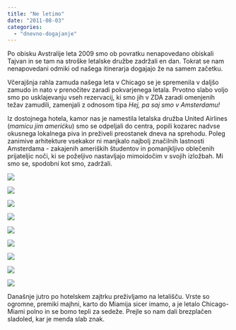 ```yaml
---
title: "Ne letimo"
date: "2011-08-03"
categories:
  - "dnevno-dogajanje"
---
```


Po obisku Avstralije leta 2009 smo ob povratku nenapovedano obiskali Tajvan in se tam na stroške letalske družbe zadržali en dan. Tokrat se nam nenapovedani odmiki od našega itinerarja dogajajo že na samem začetku.

Včerajšnja rahla zamuda našega leta v Chicago se je spremenila v daljšo zamudo in nato v prenočitev zaradi pokvarjenega letala. Prvotno slabo voljo smo po usklajevanju vseh rezervacij, ki smo jih v ZDA zaradi omenjenih težav zamudili, zamenjali z odnosom tipa _Hej, pa saj smo v Amsterdamu!_

Iz dostojnega hotela, kamor nas je namestila letalska družba United Airlines (_mamicu jim amerićku_) smo se odpeljali do centra, popili kozarec nadvse okusnega lokalnega piva in preživeli preostanek dneva na sprehodu. Poleg zanimive arhitekture vsekakor ni manjkalo najbolj značilnih lastnosti Amsterdama - zakajenih ameriških študentov in pomanjkljivo oblečenih prijateljic noči, ki se poželjivo nastavljajo mimoidočim v svojih izložbah. Mi smo se, spodobni kot smo, zadržali.

[![](/images/amerika/dsc5843-680-x-1024.jpg)](/images/amerika/dsc5843-680-x-1024.jpg)

[![](/images/amerika/dsc5853-1024-x-680.jpg)](/images/amerika/dsc5853-1024-x-680.jpg)

[![](/images/amerika/dsc5865-680-x-1024.jpg)](/images/amerika/dsc5865-680-x-1024.jpg)

[![](/images/amerika/dsc5868-680-x-1024.jpg)](/images/amerika/dsc5868-680-x-1024.jpg)

[![](/images/amerika/zda-1-dan-020-1024-x-683.jpg)](/images/amerika/zda-1-dan-020-1024-x-683.jpg)

[![](/images/amerika/zda-1-dan-031-1024-x-683.jpg)](/images/amerika/zda-1-dan-031-1024-x-683.jpg)

[![](/images/amerika/zda-1-dan-032-683-x-1024.jpg)](/images/amerika/zda-1-dan-032-683-x-1024.jpg)

[![](/images/amerika/zda-1-dan-047-683-x-1024.jpg)](/images/amerika/zda-1-dan-047-683-x-1024.jpg)

[![](/images/amerika/zda-1-dan-074-683-x-1024.jpg)](/images/amerika/zda-1-dan-074-683-x-1024.jpg)

Današnje jutro po hotelskem zajtrku preživljamo na letališču. Vrste so ogromne, premiki majhni, karto do Miamija sicer imamo, a je letalo Chicago-Miami polno in se bomo tepli za sedeže. Prejle so nam dali brezplačen sladoled, kar je menda slab znak.
